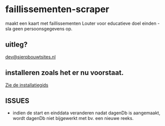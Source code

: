 # faillissementen-scraper

maakt een kaart met faillissementen
Louter voor educatieve doel einden - sla geen persoonsgegevens op.

## uitleg?

dev@sjerpbouwtsites.nl

## installeren zoals het er nu voorstaat.

[Zie de installatiegids](install.md)

## ISSUES

- indien de start en einddata veranderen nadat dagenDb is aangemaakt, wordt dagenDb niet bijgewerkt met bv. een nieuwe reeks.
